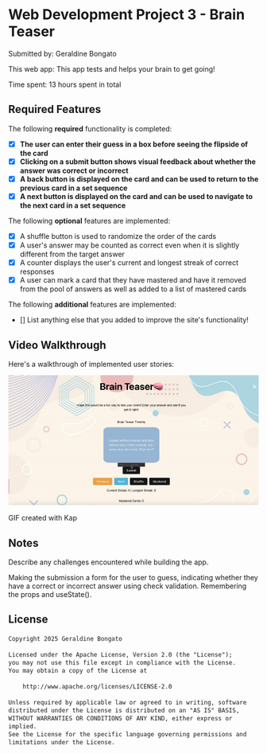 # Web Development Project 3 - Brain Teaser

Submitted by: Geraldine Bongato

This web app: This app tests and helps your brain to get going!

Time spent: 13 hours spent in total

## Required Features

The following **required** functionality is completed:

- [x] **The user can enter their guess in a box before seeing the flipside of the card**
- [x] **Clicking on a submit button shows visual feedback about whether the answer was correct or incorrect**
- [x] **A back button is displayed on the card and can be used to return to the previous card in a set sequence**
- [x] **A next button is displayed on the card and can be used to navigate to the next card in a set sequence**

The following **optional** features are implemented:

- [x] A shuffle button is used to randomize the order of the cards
- [x] A user's answer may be counted as correct even when it is slightly different from the target answer
- [x] A counter displays the user's current and longest streak of correct responses
- [x] A user can mark a card that they have mastered and have it removed from the pool of answers as well as added to a list of mastered cards

The following **additional** features are implemented:

* [] List anything else that you added to improve the site's functionality!

## Video Walkthrough

Here's a walkthrough of implemented user stories:

<img src='src/brainteaser.gif' title='Video Walkthrough' width='' alt='Video Walkthrough' />

<!-- Replace this with whatever GIF tool you used! -->
GIF created with Kap 
<!-- Recommended tools:
[Kap](https://getkap.co/) for macOS
[ScreenToGif](https://www.screentogif.com/) for Windows
[peek](https://github.com/phw/peek) for Linux. -->

## Notes

Describe any challenges encountered while building the app.

Making the submission a form for the user to guess, indicating whether they have a correct or incorrect answer using check validation. Remembering the props and useState(). 

## License

    Copyright 2025 Geraldine Bongato

    Licensed under the Apache License, Version 2.0 (the "License");
    you may not use this file except in compliance with the License.
    You may obtain a copy of the License at

        http://www.apache.org/licenses/LICENSE-2.0

    Unless required by applicable law or agreed to in writing, software
    distributed under the License is distributed on an "AS IS" BASIS,
    WITHOUT WARRANTIES OR CONDITIONS OF ANY KIND, either express or implied.
    See the License for the specific language governing permissions and
    limitations under the License.
